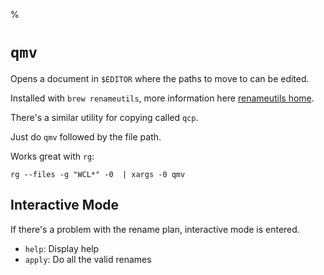 %

# `qmv`

Opens a document in `$EDITOR` where the paths to move to can be edited.

Installed with `brew renameutils`, more information here [renameutils home](http://www.nongnu.org/renameutils/).

There's a similar utility for copying called `qcp`.

Just do `qmv` followed by the file path.

Works great with `rg`:

	rg --files -g "WCL*" -0  | xargs -0 qmv

## Interactive Mode

If there's a problem with the rename plan, interactive mode is entered.

- `help`: Display help
- `apply`: Do all the valid renames
